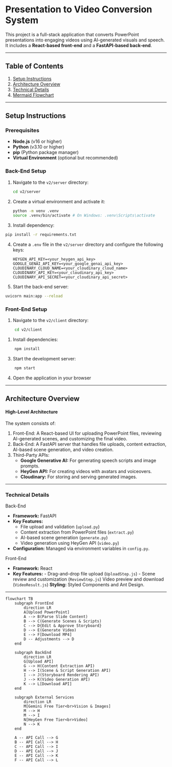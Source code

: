 # Presentation to Video Conversion System

This project is a full-stack application that converts PowerPoint presentations into engaging videos using AI-generated visuals and speech. It includes a **React-based front-end** and a **FastAPI-based back-end**.

---

## Table of Contents

1. [Setup Instructions](#setup-instructions)
2. [Architecture Overview](#architecture-overview)
3. [Technical Details](#technical-details)
4. [Mermaid Flowchart](#mermaid-flowchart)

---

## Setup Instructions

### Prerequisites

- **Node.js** (v16 or higher)
- **Python** (v3.10 or higher)
- **pip** (Python package manager)
- **Virtual Environment** (optional but recommended)

### Back-End Setup

1. Navigate to the `v2/server` directory:
   ```bash
   cd v2/server
   ```
2. Create a virtual environment and activate it:

   ```bash
   python -m venv .venv
   source .venv/bin/activate # On Windows: .venv\Scripts\activate
   ```

3. Install dependency:

```bash
pip install -r requirements.txt
```

4. Create a `.env` file in the `v2/server` directory and configure the following keys:

   ```
   HEYGEN_API_KEY=<your_heygen_api_key>
   GOOGLE_GENAI_API_KEY=<your_google_genai_api_key>
   CLOUDINARY_CLOUD_NAME=<your_cloudinary_cloud_name>
   CLOUDINARY_API_KEY=<your_cloudinary_api_key>
   CLOUDINARY_API_SECRET=<your_cloudinary_api_secret>
   ```

5. Start the back-end server:

```bash
uvicorn main:app --reload
```

### Front-End Setup

1. Navigate to the `v2/client` directory:

```bash
    cd v2/client
```

1. Install dependencies:

```bash
    npm install
```

3. Start the development server:

```bash
    npm start
```

4. Open the application in your browser

---

## Architecture Overview

#### High-Level Architecture

The system consists of:

1. Front-End: A React-based UI for uploading PowerPoint files, reviewing AI-generated scenes, and customizing the final video.
2. Back-End: A FastAPI server that handles file uploads, content extraction, AI-based scene generation, and video creation.
3. Third-Party APIs:
   - **Google Generative AI:** For generating speech scripts and image prompts.
   - **HeyGen API:** For creating videos with avatars and voiceovers.
   - **Cloudinary:** For storing and serving generated images.

---

### Technical Details

Back-End

- **Framework:** FastAPI
- **Key Features:**
  - File upload and validation (`upload.py`)
  - Content extraction from PowerPoint files (`extract.py`)
  - AI-based scene generation (`generate.py`)
  - Video generation using HeyGen API (`video.py`)
- **Configuration:** Managed via environment variables in `config.py`.

Front-End

- **Framework:** React
- **Key Features:** - Drag-and-drop file upload (`UploadStep.js`) - Scene review and customization (`ReviewStep.js`)
  Video preview and download (`VideoResult.js`)
  **Styling:** Styled Components and Ant Design.

---

```mermaid
flowchart TB
    subgraph FrontEnd
        direction LR
        A[Upload PowerPoint]
        A --> B(Parse Slide Content)
        B --> C(Generate Scenes & Scripts)
        C --> D{Edit & Approve Storyboard}
        D --> E(Generate Video)
        E --> F[Download MP4]
        D -- Adjustments --> D
    end

    subgraph BackEnd
        direction LR
        G[Upload API]
        G --> H(Content Extraction API)
        H --> I(Scene & Script Generation API)
        I --> J(Storyboard Rendering API)
        J --> K(Video Generation API)
        K --> L[Download API]
    end

    subgraph External Services
        direction LR
        M[Gemini Free Tier<br>Vision & Images]
        M --> H
        M --> I
        N[HeyGen Free Tier<br>Video]
        N --> K
    end

    A -- API Call --> G
    B -- API Call --> H
    C -- API Call --> I
    D -- API Call --> J
    E -- API Call --> K
    F -- API Call --> L
```
